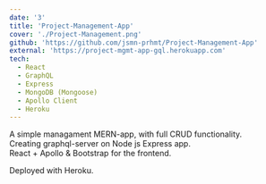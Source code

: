 ```yaml
---
date: '3'
title: 'Project-Management-App'
cover: './Project-Management.png'
github: 'https://github.com/jsmn-prhmt/Project-Management-App'
external: 'https://project-mgmt-app-gql.herokuapp.com'
tech:
  - React
  - GraphQL
  - Express
  - MongoDB (Mongoose)
  - Apollo Client 
  - Heroku
---
```


A simple managament MERN-app, with full CRUD functionality.   
Creating graphql-server on Node js Express app.     
React + Apollo & Bootstrap for the frontend.

Deployed with Heroku.     